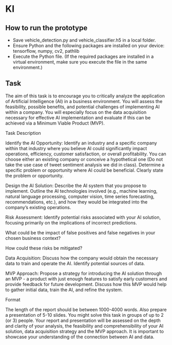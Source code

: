 # KI

## How to run the prototype
- Save vehicle_detection.py and vehicle_classifier.h5 in a local folder.
- Ensure Python and the following packages are installed on your device: tensorflow, numpy, cv2, pathlib
- Execute the Python file. (If the required packages are installed in a virtual environment, make sure you execute the file in the same environment.)

## Task
The aim of this task is to encourage you to critically analyze the application of Artificial Intelligence (AI) in a business environment. You will assess the feasibility, possible benefits, and potential challenges of implementing AI within a company. You will especially focus on the data acquisition necessary for effective AI implementation and evaluate if this can be achieved via a Minimum Viable Product (MVP). 
 

Task Description 

Identify the AI Opportunity: Identify an industry and a specific company within that industry where you believe AI could significantly impact operations, efficiency, customer satisfaction, or overall profitability. You can choose either an existing company or conceive a hypothetical one (Do not take the use case of tweet sentiment analysis we did in class). Determine a specific problem or opportunity where AI could be beneficial. Clearly state the problem or opportunity. 

Design the AI Solution: Describe the AI system that you propose to implement. Outline the AI technologies involved (e.g., machine learning, natural language processing, computer vision, time series forecasting, recommendations, etc.), and how they would be integrated into the company’s existing operations. 

Risk Assessment: Identify potential risks associated with your AI solution, focusing primarily on the implications of incorrect predictions. 

What could be the impact of false positives and false negatives in your chosen business context? 

How could these risks be mitigated? 

Data Acquisition: Discuss how the company would obtain the necessary data to train and operate the AI. Identify potential sources of data. 

MVP Approach: Propose a strategy for introducing the AI solution through an MVP - a product with just enough features to satisfy early customers and provide feedback for future development. Discuss how this MVP would help to gather initial data, train the AI, and refine the system. 

Format 

The length of the report should be between 1000-4000 words. Also prepare a presentation of 5-10 slides. You might solve this task in groups of up to 2 (or 3) people. Your report and presentation will be assessed on the depth and clarity of your analysis, the feasibility and comprehensibility of your AI solution, data acquisition strategy and the MVP approach. It is important to showcase your understanding of the connection between AI and data. 

 
